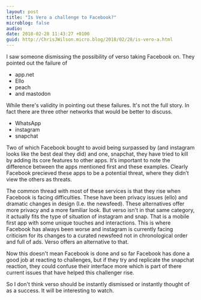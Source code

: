 ```yaml
---
layout: post
title: "Is Vero a challenge to Facebook?"
microblog: false
audio: 
date: 2018-02-28 11:43:27 +0100
guid: http://ChrisJWilson.micro.blog/2018/02/28/is-vero-a.html
---
```

I saw someone dismissing the possibility of verso taking Facebook on. They pointed out the failure of 
- app.net 
- Ello
- peach 
- and mastodon 

While there's validity in pointing out these failures. It's not the full story. In fact there are three other networks that would be better to discuss. 
- WhatsApp 
- instagram 
- snapchat 

Two of which Facebook bought to avoid being surpassed by (and instagram looks like the best deal they did) and one, snapchat, they have tried to kill by adding its core features to other apps. It’s important to note the difference between the apps mentioned first and these examples. Clearly Facebook precieved these apps to be a potential threat, where they didn’t view the others as threats. 


The common thread with most of these services is that they rise when Facebook is facing difficulties. These have been privacy issues (ello) and dramatic changes in design (I.e. the newsfeed). These alternatives offer more privacy and a more familiar look. But verso isn't in that same category, it actually fits the type of situation of instagram and snap. That is a mobile first app with some unique touches and interactions. 
This is where Facebook has always been worse and instagram is currently facing criticism for its changes to a curated newsfeed not in chronological order and full of ads. Verso offers an alternative to that. 

Now this doesn't mean Facebook is done and so far Facebook has done a good job at reacting to challenges, but if they try and replicate the snapchat reaction, they could confuse their interface more which is part of there current issues that have helped this challenger rise. 

So I don't think verso should be instantly dismissed or instantly thought of as a success. It will be interesting to watch. 

